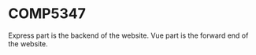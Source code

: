 # COMP5347
Express part is the backend of the website.
Vue part is the forward end of the website. 
